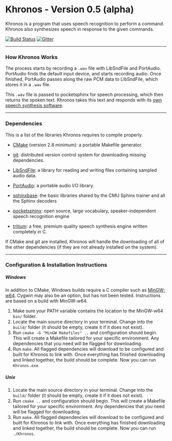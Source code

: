 # Khronos - Version 0.5 (alpha) 

Khronos is a program that uses speech recognition to perform a command.  Khronos also synthesizes speech in response to the given commands.

[![Build Status](https://travis-ci.org/syb0rg/Khronos.svg?branch=master)](https://travis-ci.org/syb0rg/Khronos) [![Gitter](https://badges.gitter.im/khronos-project/Lobby.svg)](https://gitter.im/khronos-project/Lobby?utm_source=badge&utm_medium=badge&utm_campaign=pr-badge)

---

### How Khronos Works 

The process starts by recording a `.wav` file with LibSndFile and PortAudio.  PortAudio finds the default input device, and starts recording audio.  Once finished, PortAudio passes along the raw PCM data to LibSndFile, which stores it in a `.wav` file.  

This `.wav` file is passed to pocketsphinx for speech processing, which then returns the spoken text. Khronos takes this text and responds with its [own speech synthesis software](https://syb0rg.github.io/tritium.io/).

---

### Dependencies

This is a list of the libraries Khronos requires to compile properly.

- [CMake](https://cmake.org/) (version 2.8 minimum): a portable Makefile generator.

- [git](https://git-scm.com/): distributed version control system for downloading missing dependencies.

- [LibSndFile](http://www.mega-nerd.com/libsndfile/): a library for reading and writing files containing sampled audio data.

- [PortAudio](https://travis-ci.org/syb0rg/PortAudio2): a portable audio I/O library.

- [sphinxbase](https://github.com/syb0rg/sphinxbase): the basic libraries shared by the CMU Sphinx trainer and all the Sphinx decoders

- [pocketsphinx](https://github.com/syb0rg/pocketsphinx): open source, large vocabulary, speaker-independent speech recognition engine

- [tritium](https://syb0rg.github.io/tritium.io/): a free, premium quality speech synthesis engine written completely in C.

If CMake and git are installed, Khronos will handle the downloading of all of the other dependencies (if they are not already installed on the system).

---

### Configuration & Installation Instructions

##### Windows

In addition to CMake, Windows builds require a C compiler such as [MinGW-w64](https://sourceforge.net/projects/mingw-w64/files/Toolchains%20targetting%20Win32/Personal%20Builds/mingw-builds/installer/mingw-w64-install.exe/download).  Cygwin may also be an option, but has not been tested.  Instructions are based on a build with MinGW-w64.

1. Make sure your PATH variable contains the location to the MinGW-w64 `bin/` folder.
2. Locate the main source directory in your terminal.  Change into the `build/` folder (it should be empty, create it if it does not exist).
3. Run `cmake -G "MinGW Makefiles" ..` and configuration should begin.  This will create a Makefile tailored for your specific environment.  Any dependencies that you need will be flagged for downloading.
4. Run `make`.  All flagged dependencies will download to be configured and built for Khronos to link with.  Once everything has finished downloading and linked together, the build should be complete.  Now you can run `Khronos.exe`.

##### Unix

1. Locate the main source directory in your terminal.  Change into the `build/` folder (it should be empty, create it if it does not exist).
2. Run `cmake ..` and configuration should begin.  This will create a Makefile tailored for your specific environment.  Any dependencies that you need will be flagged for downloading.
3. Run `make`.  All flagged dependencies will download to be configured and built for Khronos to link with.  Once everything has finished downloading and linked together, the build should be complete.  Now you can run `./Khronos`.

